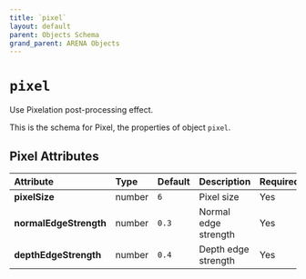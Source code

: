 ```yaml
---
title: `pixel`
layout: default
parent: Objects Schema
grand_parent: ARENA Objects
---
```


<!--CAUTION: This file is autogenerated from https://github.com/arenaxr/arena-schemas. Changes made here may be overwritten.-->


`pixel`
=======


Use Pixelation post-processing effect.

This is the schema for Pixel, the properties of object `pixel`.

Pixel Attributes
-----------------

|Attribute|Type|Default|Description|Required|
| :--- | :--- | :--- | :--- | :--- |
|**pixelSize**|number|```6```|Pixel size|Yes|
|**normalEdgeStrength**|number|```0.3```|Normal edge strength|Yes|
|**depthEdgeStrength**|number|```0.4```|Depth edge strength|Yes|
